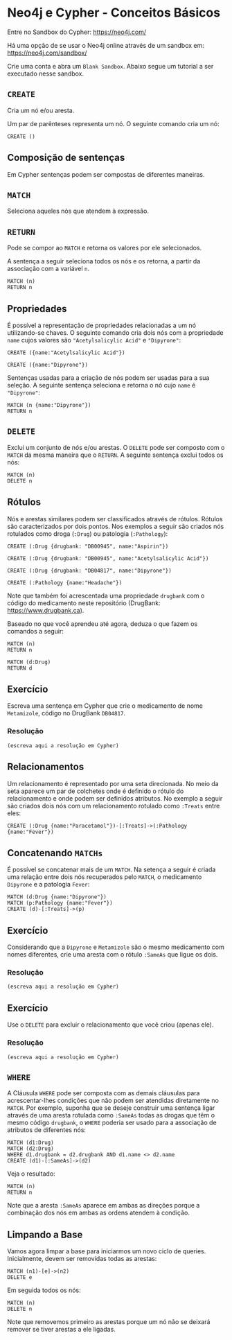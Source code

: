 # Neo4j e Cypher - Conceitos Básicos

Entre no Sandbox do Cypher: https://neo4j.com/

Há uma opção de se usar o Neo4j online através de um sandbox em: https://neo4j.com/sandbox/

Crie uma conta e abra um `Blank Sandbox`. Abaixo segue um tutorial a ser executado nesse sandbox.

## `CREATE`

Cria um nó e/ou aresta.

Um par de parênteses representa um nó. O seguinte comando cria um nó:
~~~cypher
CREATE ()
~~~

## Composição de sentenças
Em Cypher sentenças podem ser compostas de diferentes maneiras.

## `MATCH`

Seleciona aqueles nós que atendem à expressão.

## `RETURN`

Pode se compor ao `MATCH` e retorna os valores por ele selecionados.

A sentença a seguir seleciona todos os nós e os retorna, a partir da associação com a variável `n`.

~~~cypher
MATCH (n)
RETURN n
~~~

## Propriedades

É possível a representação de propriedades relacionadas a um nó utilizando-se chaves. O seguinte comando cria dois nós com a propriedade `name` cujos valores são `"Acetylsalicylic Acid"` e `"Dipyrone"`:

~~~cypher
CREATE ({name:"Acetylsalicylic Acid"})

CREATE ({name:"Dipyrone"})
~~~

Sentenças usadas para a criação de nós podem ser usadas para a sua seleção. A seguinte sentença seleciona e retorna o nó cujo `name` é `"Dipyrone"`:

~~~cypher
MATCH (n {name:"Dipyrone"})
RETURN n
~~~

## `DELETE`

Exclui um conjunto de nós e/ou arestas. O `DELETE` pode ser composto com o `MATCH` da mesma maneira que o `RETURN`. A seguinte sentença exclui todos os nós:

~~~cypher
MATCH (n)
DELETE n
~~~

## Rótulos

Nós e arestas similares podem ser classificados através de rótulos. Rótulos são caracterizados por dois pontos. Nos exemplos a seguir são criados nós rotulados como droga (`:Drug`) ou patologia (`:Pathology`):

~~~cypher
CREATE (:Drug {drugbank: "DB00945", name:"Aspirin"})

CREATE (:Drug {drugbank: "DB00945", name:"Acetylsalicylic Acid"})

CREATE (:Drug {drugbank: "DB04817", name:"Dipyrone"})

CREATE (:Pathology {name:"Headache"})
~~~

Note que também foi acrescentada uma propriedade `drugbank` com o código do medicamento neste repositório (DrugBank: https://www.drugbank.ca).

Baseado no que você aprendeu até agora, deduza o que fazem os comandos a seguir:

~~~cypher
MATCH (n)
RETURN n

MATCH (d:Drug)
RETURN d
~~~

## Exercício

Escreva uma sentença em Cypher que crie o medicamento de nome `Metamizole`, código no DrugBank `DB04817`.

### Resolução
~~~cypher
(escreva aqui a resolução em Cypher)
~~~

## Relacionamentos

Um relacionamento é representado por uma seta direcionada. No meio da seta aparece um par de colchetes onde é definido o rótulo do relacionamento e onde podem ser definidos atributos. No exemplo a seguir são criados dois nós com um relacionamento rotulado como `:Treats` entre eles:

~~~cypher
CREATE (:Drug {name:"Paracetamol"})-[:Treats]->(:Pathology {name:"Fever"})
~~~

## Concatenando `MATCHs`

É possível se concatenar mais de um `MATCH`. Na setença a seguir é criada uma relação entre dois nós recuperados pelo `MATCH`, o medicamento `Dipyrone` e a patologia `Fever`:

~~~cypher
MATCH (d:Drug {name:"Dipyrone"})
MATCH (p:Pathology {name:"Fever"})
CREATE (d)-[:Treats]->(p)
~~~

## Exercício

Considerando que a `Dipyrone` e `Metamizole` são o mesmo medicamento com nomes diferentes, crie uma aresta com o rótulo `:SameAs` que ligue os dois.

### Resolução
~~~cypher
(escreva aqui a resolução em Cypher)
~~~

## Exercício

Use o `DELETE` para excluir o relacionamento que você criou (apenas ele).

### Resolução
~~~cypher
(escreva aqui a resolução em Cypher)
~~~

## `WHERE`

A Cláusula `WHERE` pode ser composta com as demais cláusulas para acrescentar-lhes condições que não podem ser atendidas diretamente no `MATCH`. Por exemplo, suponha que se deseje construir uma sentença ligar através de uma aresta rotulada como `:SameAs` todas as drogas que têm o mesmo código `drugbank`, o `WHERE` poderia ser usado para a associação de atributos de diferentes nós:

~~~cypher
MATCH (d1:Drug)
MATCH (d2:Drug)
WHERE d1.drugbank = d2.drugbank AND d1.name <> d2.name
CREATE (d1)-[:SameAs]->(d2)
~~~

Veja o resultado:
~~~cypher
MATCH (n)
RETURN n
~~~

Note que a aresta `:SameAs` aparece em ambas as direções porque a combinação dos nós em ambas as ordens atendem à condição.

## Limpando a Base

Vamos agora limpar a base para iniciarmos um novo ciclo de queries. Inicialmente, devem ser removidas todas as arestas:

~~~cypher
MATCH (n1)-[e]->(n2)
DELETE e
~~~

Em seguida todos os nós:

~~~cypher
MATCH (n)
DELETE n
~~~

Note que removemos primeiro as arestas porque um nó não se deixará remover se tiver arestas a ele ligadas.